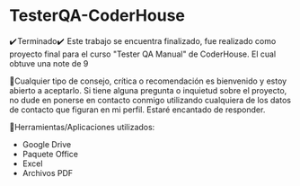 # TesterQA-CoderHouse
✔️ Terminado✔️ 
Este trabajo se encuentra finalizado, fue realizado como proyecto final para el curso "Tester QA Manual" de CoderHouse. El cual obtuve una note de 9

📝Cualquier tipo de consejo, crítica o recomendación es bienvenido y estoy abierto a aceptarlo. Si tiene alguna pregunta o inquietud sobre el proyecto, no dude en ponerse en contacto conmigo utilizando cualquiera de los datos de contacto que figuran en mi perfil. Estaré encantado de responder.

🔧Herramientas/Aplicaciones utilizados:
- Google Drive
- Paquete Office
- Excel
- Archivos PDF
